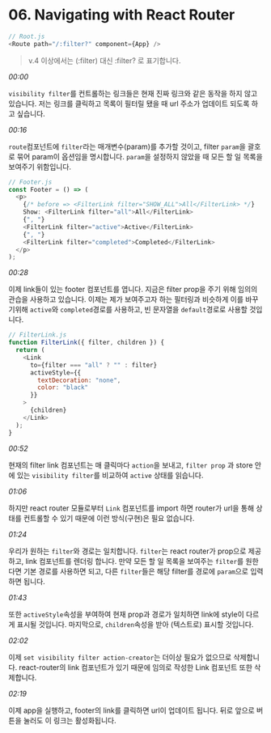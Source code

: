 # 06. Navigating with React Router

```js
// Root.js
<Route path="/:filter?" component={App} />
```

> v.4 이상에서는 (:filter) 대신 :filter? 로 표기합니다.

_00:00_

`visibility filter`를 컨트롤하는 링크들은 현재 진짜 링크와 같은 동작을 하지 않고 있습니다. 저는 링크를 클릭하고 목록이 필터릴 됐을 때 url 주소가 업데이트 되도록 하고 싶습니다.

_00:16_

`route`컴포넌트에 `filter`라는 매개변수(param)를 추가할 것이고, filter `param`을 괄호로 묶어 param이 옵션임을 명시합니다. `param`을 설정하지 않았을 때 모든 할 일 목록을 보여주기 위함입니다.

```js
// Footer.js
const Footer = () => (
  <p>
    {/* before => <FilterLink filter="SHOW_ALL">All</FilterLink> */}
    Show: <FilterLink filter="all">All</FilterLink>
    {", "}
    <FilterLink filter="active">Active</FilterLink>
    {", "}
    <FilterLink filter="completed">Completed</FilterLink>
  </p>
);
```

_00:28_

이제 link들이 있는 footer 컴포넌트를 엽니다. 지금은 filter prop을 주기 위해 임의의 관습을 사용하고 있습니다. 이제는 제가 보여주고자 하는 필터링과 비슷하게 이를 바꾸기위해 `active`와 `completed`경로를 사용하고, 빈 문자열을 `default`경로로 사용할 것입니다.

```js
// FilterLink.js
function FilterLink({ filter, children }) {
  return (
    <Link
      to={filter === "all" ? "" : filter}
      activeStyle={{
        textDecoration: "none",
        color: "black"
      }}
    >
      {children}
    </Link>
  );
}
```

_00:52_

현재의 filter link 컴포넌트는 매 클릭마다 `action`을 보내고, `filter prop` 과 store 안에 있는 `visibility filter`를 비교하여 `active` 상태를 읽습니다.

_01:06_

하지만 react router 모듈로부터 `Link` 컴포넌트를 import 하면 router가 url을 통해 상태를 컨트롤할 수 있기 때문에 이런 방식(구현)은 필요 없습니다.

_01:24_

우리가 원하는 `filter`와 경로는 일치합니다. `filter`는 react router가 prop으로 제공하고, link 컴포넌트를 렌더링 합니다. 만약 모든 할 일 목록을 보여주는 `filter`를 원한다면 기본 경로를 사용하면 되고, 다른 `filter`들은 해당 filter를 경로에 `param`으로 입력하면 됩니다.

_01:43_

또한 `activeStyle`속성을 부여하여 현재 prop과 경로가 일치하면 link에 style이 다르게 표시될 것입니다. 마지막으로, `children`속성을 받아 (텍스트로) 표시할 것입니다.

_02:02_

이제 `set visibility filter action-creator`는 더이상 필요가 없으므로 삭제합니다. react-router의 link 컴포넌트가 있기 때문에 임의로 작성한 Link 컴포넌트 또한 삭제합니다.

_02:19_

이제 app을 실행하고, footer의 link를 클릭하면 url이 업데이트 됩니다. 뒤로 앞으로 버튼을 눌러도 이 링크는 활성화됩니다.
